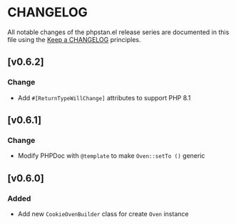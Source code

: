 # CHANGELOG

All notable changes of the phpstan.el release series are documented in this file using the [Keep a CHANGELOG](https://keepachangelog.com/) principles.

## [v0.6.2]

### Change

 * Add `#[ReturnTypeWillChange]` attributes to support PHP 8.1


## [v0.6.1]

### Change

 * Modify PHPDoc with `@template` to make `Oven::setTo ()` generic

## [v0.6.0]

### Added

 * Add new `CookieOvenBuilder` class for create `Oven` instance
